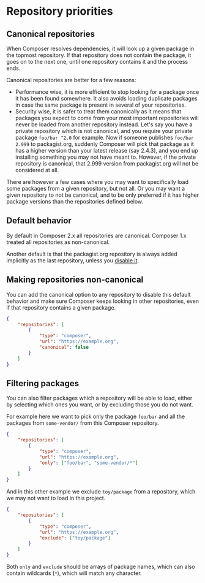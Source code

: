 <!--
    tagline: Configure which packages are found in which repositories
-->

# Repository priorities

## Canonical repositories

When Composer resolves dependencies, it will look up a given package in the
topmost repository. If that repository does not contain the package, it
goes on to the next one, until one repository contains it and the process ends.

Canonical repositories are better for a few reasons:

-   Performance wise, it is more efficient to stop looking for a package once it
    has been found somewhere. It also avoids loading duplicate packages in case
    the same package is present in several of your repositories.
-   Security wise, it is safer to treat them canonically as it means that packages you
    expect to come from your most important repositories will never be loaded from
    another repository instead. Let's
    say you have a private repository which is not canonical, and you require your
    private package `foo/bar ^2.0` for example. Now if someone publishes
    `foo/bar 2.999` to packagist.org, suddenly Composer will pick that package as it
    has a higher version than your latest release (say 2.4.3), and you end up installing
    something you may not have meant to. However, if the private repository is canonical,
    that 2.999 version from packagist.org will not be considered at all.

There are however a few cases where you may want to specifically load some packages
from a given repository, but not all. Or you may want a given repository to not be
canonical, and to be only preferred if it has higher package versions than the
repositories defined below.

## Default behavior

By default in Composer 2.x all repositories are canonical. Composer 1.x treated
all repositories as non-canonical.

Another default is that the packagist.org repository is always added implicitly
as the last repository, unless you [disable it](../05-repositories.md#disabling-packagist-org).

## Making repositories non-canonical

You can add the canonical option to any repository to disable this default behavior
and make sure Composer keeps looking in other repositories, even if that repository
contains a given package.

```json
{
    "repositories": [
        {
            "type": "composer",
            "url": "https://example.org",
            "canonical": false
        }
    ]
}
```

## Filtering packages

You can also filter packages which a repository will be able to load, either by
selecting which ones you want, or by excluding those you do not want.

For example here we want to pick only the package `foo/bar` and all the packages from
`some-vendor/` from this Composer repository.

```json
{
    "repositories": [
        {
            "type": "composer",
            "url": "https://example.org",
            "only": ["foo/bar", "some-vendor/*"]
        }
    ]
}
```

And in this other example we exclude `toy/package` from a repository, which
we may not want to load in this project.

```json
{
    "repositories": [
        {
            "type": "composer",
            "url": "https://example.org",
            "exclude": ["toy/package"]
        }
    ]
}
```

Both `only` and `exclude` should be arrays of package names, which can also
contain wildcards (`*`), which will match any character.
